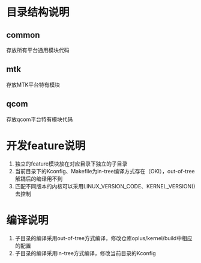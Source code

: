 # 目录结构说明
## common
存放所有平台通用模块代码
## mtk
存放MTK平台特有模块
## qcom
存放qcom平台特有模块代码
# 开发feature说明
1. 独立的feature模块放在对应目录下独立的子目录
2. 当前目录下的Kconfig、Makefile为in-tree编译方式存在（OKI），out-of-tree解耦后的编译用不到
3. 匹配不同版本的内核可以采用LINUX_VERSION_CODE、KERNEL_VERSION()去控制
# 编译说明
1. 子目录的编译采用out-of-tree方式编译，修改仓库oplus/kernel/build中相应的配置
2. 子目录的编译采用in-tree方式编译，修改当前目录的Kconfig
